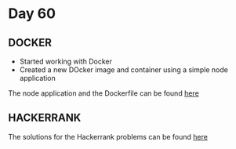 # Day 60

## DOCKER

- Started working with Docker
- Created a new DOcker image and container using a simple node application

The node application and the Dockerfile can be found [here](./demoApp/)


## HACKERRANK

The solutions for the Hackerrank problems can be found [here](./Hackerrank%20Solutions/)
